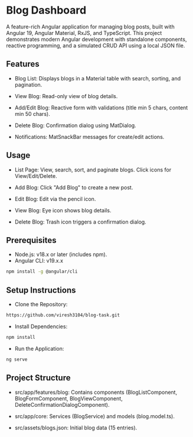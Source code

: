 # Blog Dashboard

A feature-rich Angular application for managing blog posts, built with Angular 19, Angular Material, RxJS, and TypeScript. This project demonstrates modern Angular development with standalone components, reactive programming, and a simulated CRUD API using a local JSON file.
## Features
- Blog List: Displays blogs in a Material table with search, sorting, and pagination.

- View Blog: Read-only view of blog details.

- Add/Edit Blog: Reactive form with validations (title min 5 chars, content min 50 chars).

- Delete Blog: Confirmation dialog using MatDialog.

- Notifications: MatSnackBar messages for create/edit actions.

## Usage

- List Page: View, search, sort, and paginate blogs. Click icons for View/Edit/Delete.

- Add Blog: Click "Add Blog" to create a new post.

- Edit Blog: Edit via the pencil icon.

- View Blog: Eye icon shows blog details.

- Delete Blog: Trash icon triggers a confirmation dialog.


## Prerequisites
- Node.js: v18.x or later (includes npm).
- Angular CLI: v19.x.x

```bash
npm install -g @angular/cli
```


## Setup Instructions

- Clone the Repository:
```bash
https://github.com/viresh3104/blog-task.git
```

- Install Dependencies:
```bash
npm install
```

- Run the Application:
```bash
ng serve
```

## Project Structure
- src/app/features/blog: Contains components (BlogListComponent, BlogFormComponent, BlogViewComponent, DeleteConfirmationDialogComponent).

- src/app/core: Services (BlogService) and models (blog.model.ts).

- src/assets/blogs.json: Initial blog data (15 entries).

